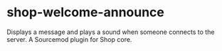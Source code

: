 # shop-welcome-announce
Displays a message and plays a sound when someone connects to the server. A Sourcemod plugin for Shop core. 
